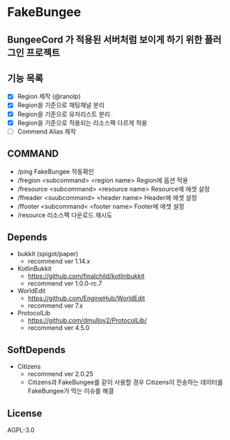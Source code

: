 # FakeBungee

## BungeeCord 가 적용된 서버처럼 보이게 하기 위한 플러그인 프로젝트

## 기능 목록

 - [x] Region 제작 (@ranolp)
 - [x] Region을 기준으로 채팅채널 분리
 - [x] Region을 기준으로 유저리스트 분리
 - [x] Region을 기준으로 적용되는 리소스팩 다르게 적용
 - [ ] Commend Alias 제작
 
## COMMAND

 - /ping FakeBungee 작동확인
 - /fregion \<subcommand\> \<region name\> Region에 옵션 적용
 - /fresource \<subcommand\> \<resource name\> Resource에 에셋 설정
 - /fheader \<suubcommand\> \<header name\> Header에 에셋 설정
 - /ffooter \<subcommand\< \<footer name\> Footer에 에셋 설정
 - /resource 리소스팩 다운로드 재시도
 
## Depends
 - bukkit (spigot/paper)
    - recommend ver 1.14.x
 - KotlinBukkit 
   - https://github.com/finalchild/kotlinbukkit
   - recommend ver 1.0.0-rc.7
 - WorldEdit
   - https://github.com/EngineHub/WorldEdit
   - recommend ver 7.x
 - ProtocolLib
   - https://github.com/dmulloy2/ProtocolLib/
   - recommend ver 4.5.0
   
## SoftDepends
 - Citizens
   - recommend ver 2.0.25
   - Citizens과 FakeBungee를 같이 사용할 경우 Citizens이 전송하는 데이터를 FakeBungee가 막는 이슈를 해결
 
## License

AGPL-3.0
